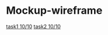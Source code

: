 # Mockup-wireframe
[task1 10/10](https://miro.com/app/board/uXjVPPXZ2ms=/?share_link_id=642283256203)
[task2 10/10](https://miro.com/app/board/uXjVPPcEVkQ=/?share_link_id=276859909295)
